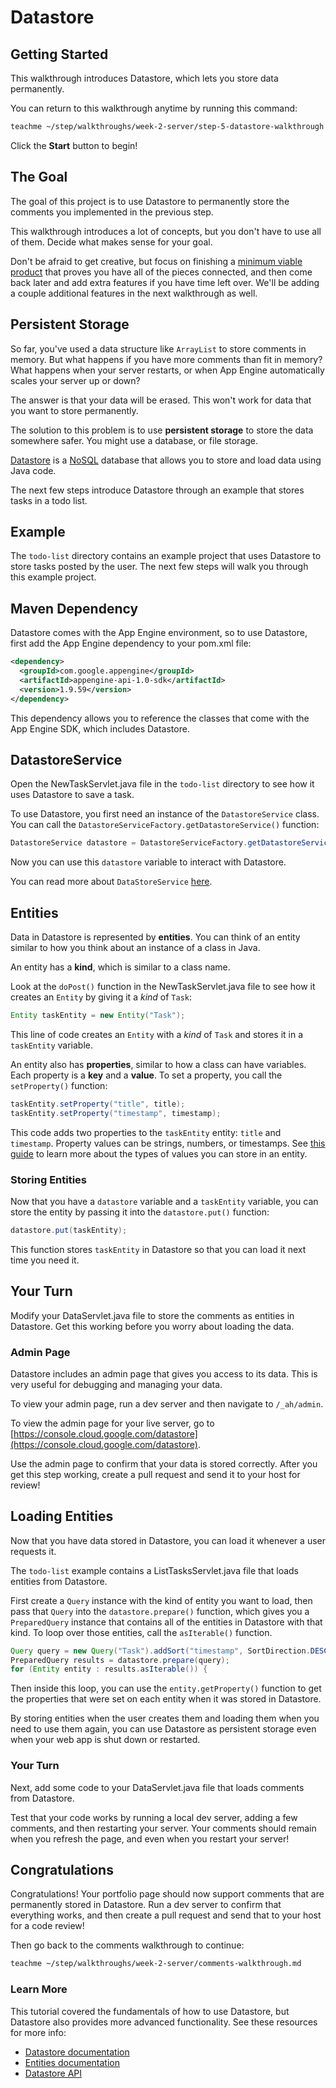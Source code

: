 # Datastore

## Getting Started

This walkthrough introduces Datastore, which lets you store data permanently.

You can return to this walkthrough anytime by running this command:

```bash
teachme ~/step/walkthroughs/week-2-server/step-5-datastore-walkthrough.md
```

Click the **Start** button to begin!

## The Goal

The goal of this project is to use Datastore to permanently store the comments
you implemented in the previous step.

This walkthrough introduces a lot of concepts, but you don't have to use all of
them. Decide what makes sense for your goal.

Don't be afraid to get creative, but focus on finishing a
[minimum viable product](https://en.wikipedia.org/wiki/Minimum_viable_product)
that proves you have all of the pieces connected, and then come back later and
add extra features if you have time left over. We'll be adding a couple
additional features in the next walkthrough as well.

## Persistent Storage

So far, you've used a data structure like `ArrayList` to store comments in
memory. But what happens if you have more comments than fit in memory? What
happens when your server restarts, or when App Engine automatically scales your
server up or down?

The answer is that your data will be erased. This won't work for data that you
want to store permanently.

The solution to this problem is to use **persistent storage** to store the data
somewhere safer. You might use a database, or file storage.

[Datastore](https://cloud.google.com/appengine/docs/standard/java/datastore/) is
a [NoSQL](https://en.wikipedia.org/wiki/NoSQL) database that allows you to store
and load data using Java code.

The next few steps introduce Datastore through an example that stores tasks in a
todo list.

## Example

The `todo-list` directory contains an example project that uses Datastore to
store tasks posted by the user. The next few steps will walk you through this
example project.

## Maven Dependency

Datastore comes with the App Engine environment, so to use Datastore, first add
the App Engine dependency to your
<walkthrough-editor-open-file
    filePath="step/portfolio/pom.xml">
  pom.xml
</walkthrough-editor-open-file>
file:

```xml
<dependency>
  <groupId>com.google.appengine</groupId>
  <artifactId>appengine-api-1.0-sdk</artifactId>
  <version>1.9.59</version>
</dependency>
```

This dependency allows you to reference the classes that come with the App
Engine SDK, which includes Datastore.

## DatastoreService

Open the
<walkthrough-editor-open-file
    filePath="step/walkthroughs/week-2-server/examples/todo-list/src/main/java/com/google/sps/servlets/NewTaskServlet.java">
  NewTaskServlet.java
</walkthrough-editor-open-file>
file in the `todo-list` directory to see how it uses Datastore to save a task.

To use Datastore, you first need an instance of the `DatastoreService` class.
You can call the `DatastoreServiceFactory.getDatastoreService()` function:

```java
DatastoreService datastore = DatastoreServiceFactory.getDatastoreService();
```

Now you can use this `datastore` variable to interact with Datastore.

You can read more about `DataStoreService`
[here](https://cloud.google.com/appengine/docs/standard/java/javadoc/com/google/appengine/api/datastore/DatastoreService.html).

## Entities

Data in Datastore is represented by **entities**. You can think of an entity
similar to how you think about an instance of a class in Java.

An entity has a **kind**, which is similar to a class name.

Look at the `doPost()` function in the
<walkthrough-editor-open-file
    filePath="step/walkthroughs/week-2-server/examples/todo-list/src/main/java/com/google/sps/servlets/NewTaskServlet.java">
  NewTaskServlet.java
</walkthrough-editor-open-file>
file to see how it creates an `Entity` by giving it a *kind* of `Task`:

```java
Entity taskEntity = new Entity("Task");
```

This line of code creates an `Entity` with a *kind* of `Task` and stores it in a
`taskEntity` variable.

An entity also has **properties**, similar to how a class can have variables.
Each property is a **key** and a **value**. To set a property, you call the
`setProperty()` function:

```java
taskEntity.setProperty("title", title);
taskEntity.setProperty("timestamp", timestamp);
```

This code adds two properties to the `taskEntity` entity: `title` and
`timestamp`. Property values can be strings, numbers, or timestamps. See
[this guide](https://cloud.google.com/datastore/docs/concepts/entities#datastore-datastore-upsert-java)
to learn more about the types of values you can store in an entity.

### Storing Entities

Now that you have a `datastore` variable and a `taskEntity` variable, you can
store the entity by passing it into the `datastore.put()` function:

```java
datastore.put(taskEntity);
```

This function stores `taskEntity` in Datastore so that you can load it next time
you need it.

## Your Turn

Modify your
<walkthrough-editor-open-file
    filePath="step/portfolio/src/main/java/com/google/sps/servlets/DataServlet.java">
  DataServlet.java
</walkthrough-editor-open-file>
file to store the comments as entities in Datastore. Get this working before
you worry about loading the data.

### Admin Page

Datastore includes an admin page that gives you access to its data. This is very
useful for debugging and managing your data.

To view your admin page, run a dev server and then navigate to `/_ah/admin`.

To view the admin page for your live server, go to
[https://console.cloud.google.com/datastore](https://console.cloud.google.com/datastore).

Use the admin page to confirm that your data is stored correctly. After you get
this step working, create a pull request and send it to your host for
review!

## Loading Entities

Now that you have data stored in Datastore, you can load it whenever a user
requests it.

The `todo-list` example contains a
<walkthrough-editor-open-file
    filePath="step/walkthroughs/week-2-server/examples/todo-list/src/main/java/com/google/sps/servlets/ListTasksServlet.java">
  ListTasksServlet.java
</walkthrough-editor-open-file>
file that loads entities from Datastore.

First create a `Query` instance with the kind of entity you want to load, then
pass that `Query` into the `datastore.prepare()` function, which gives you a
`PreparedQuery` instance that contains all of the entities in Datastore with
that kind. To loop over those entities, call the `asIterable()` function.

```java
Query query = new Query("Task").addSort("timestamp", SortDirection.DESCENDING);
PreparedQuery results = datastore.prepare(query);
for (Entity entity : results.asIterable()) {
```

Then inside this loop, you can use the `entity.getProperty()` function to get
the properties that were set on each entity when it was stored in Datastore.

By storing entities when the user creates them and loading them when you need to
use them again, you can use Datastore as persistent storage even when your web
app is shut down or restarted.

### Your Turn

Next, add some code to your
<walkthrough-editor-open-file
    filePath="step/portfolio/src/main/java/com/google/sps/servlets/DataServlet.java">
  DataServlet.java
</walkthrough-editor-open-file>
file that loads comments from Datastore.

Test that your code works by running a local dev server, adding a few comments,
and then restarting your server. Your comments should remain when you refresh
the page, and even when you restart your server!

## Congratulations

<walkthrough-conclusion-trophy></walkthrough-conclusion-trophy>

Congratulations! Your portfolio page should now support comments that are
permanently stored in Datastore. Run a dev server to confirm that everything
works, and then create a pull request and send that to your host for a code
review!

Then go back to the comments walkthrough to continue:

```bash
teachme ~/step/walkthroughs/week-2-server/comments-walkthrough.md
```

### Learn More

This tutorial covered the fundamentals of how to use Datastore, but Datastore
also provides more advanced functionality. See these resources for more info:

-   [Datastore documentation](https://cloud.google.com/datastore/docs/)
-   [Entities documentation](https://cloud.google.com/datastore/docs/concepts/entities)
-   [Datastore API](https://cloud.google.com/appengine/docs/standard/java/javadoc/com/google/appengine/api/datastore/package-summary)
